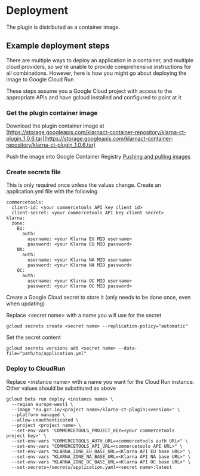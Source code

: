 # <a name="Deployment"></a>Deployment

The plugin is distributed as a container image.

## Example deployment steps

There are multiple ways to deploy an application in a container, and multiple cloud providers, so we're unable to provide comprehensive instructions for all combinations. However, here is how you might go about deploying the image to Google Cloud Run

These steps assume you a Google Cloud project with access to the appropriate APIs and have gcloud installed and configured to point at it

### Get the plugin container image

Download the plugin container image at [https://storage.googleapis.com/klarnact-container-repository/klarna-ct-plugin_1.0.6.tar](https://storage.googleapis.com/klarnact-container-repository/klarna-ct-plugin_1.0.6.tar)

Push the image into Google Container Registry [Pushing and pulling images](https://cloud.google.com/container-registry/docs/pushing-and-pulling)

### Create secrets file

This is only required once unless the values change. Create an application.yml file with the following

```
commercetools:
  client-id: <your commercetools API key client id>
  client-secret: <your commercetools API key client secret>
klarna:
  zone:
    EU:
      auth:
        username: <your Klarna EU MID username>
        password: <your Klarna EU MID password>
    NA:
      auth:
        username: <your Klarna NA MID username>
        password: <your Klarna NA MID password>
    OC:
      auth:
        username: <your Klarna OC MID username>
        password: <your Klarna OC MID password>
```

Create a Google Cloud secret to store it (only needs to be done once, even when updating)

Replace &lt;secret name&gt; with a name you will use for the secret

`gcloud secrets create <secret name> --replication-policy="automatic"`

Set the secret content

`gcloud secrets versions add <secret name> --data-file="path/to/application.yml"`

### Deploy to CloudRun

Replace &lt;instance name&gt; with a name you want for the Cloud Run instance. Other values should be substituted as above

```
gcloud beta run deploy <instance name> \
  --region europe-west1 \
  --image "eu.gcr.io/<project name>/klarna-ct-plugin:<version>" \
  --platform managed \
  --allow-unauthenticated \
  --project <project name> \
  --set-env-vars 'COMMERCETOOLS_PROJECT_KEY=<your commercetools project key>' \
  --set-env-vars "COMMERCETOOLS_AUTH_URL=<commercetools auth URL>" \
  --set-env-vars "COMMERCETOOLS_API_URL=<commercetools API URL>" \
  --set-env-vars "KLARNA_ZONE_EU_BASE_URL=<Klarna API EU base URL>" \
  --set-env-vars "KLARNA_ZONE_NA_BASE_URL=<Klarna API NA base URL>" \
  --set-env-vars "KLARNA_ZONE_OC_BASE_URL=<Klarna API OC base URL>" \
  --set-secrets=/secrets/application.yaml=<secret name>:latest
```
